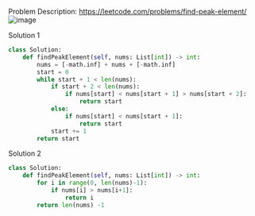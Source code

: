 Problem Description: https://leetcode.com/problems/find-peak-element/
![image](https://user-images.githubusercontent.com/11685096/155685507-8a2799bf-9dc1-4a24-87f0-5dd49a1cf5bb.png)

Solution 1
```python
class Solution:
    def findPeakElement(self, nums: List[int]) -> int:
        nums = [-math.inf] + nums + [-math.inf]
        start = 0
        while start + 1 < len(nums):
            if start + 2 < len(nums):
                if nums[start] < nums[start + 1] > nums[start + 2]:
                    return start
            else:
                if nums[start] < nums[start + 1]:
                    return start
            start += 1
        return start
```

Solution 2
```python
class Solution:
    def findPeakElement(self, nums: List[int]) -> int:
        for i in range(0, len(nums)-1):
            if nums[i] > nums[i+1]:
                return i
        return len(nums) -1
```
